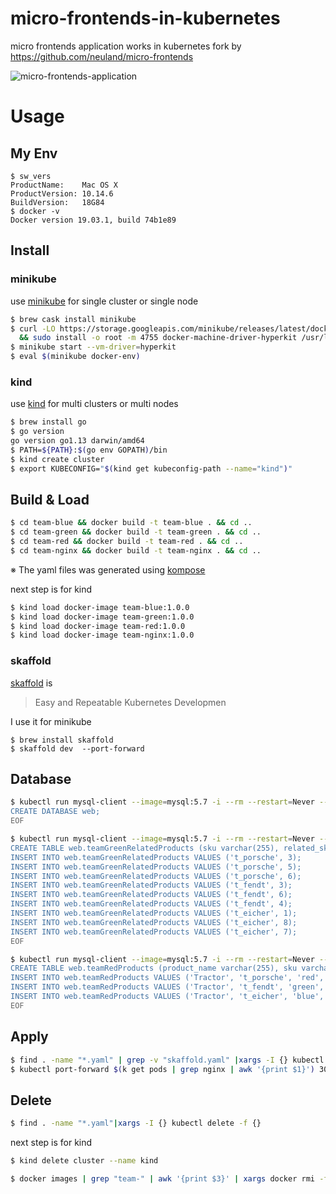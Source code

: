 # micro-frontends-in-kubernetes
micro frontends application works in kubernetes
fork by https://github.com/neuland/micro-frontends

![micro-frontends-application](https://res.cloudinary.com/silverbirder/image/upload/v1568757697/micro-frontend-in-kubernetes/micro-frontend-in-kubernetes.png)
# Usage
## My Env
```
$ sw_vers
ProductName:	Mac OS X
ProductVersion:	10.14.6
BuildVersion:	18G84
$ docker -v
Docker version 19.03.1, build 74b1e89
```

## Install
### minikube
use [minikube](https://github.com/kubernetes/minikube) for single cluster or single node

``` bash
$ brew cask install minikube
$ curl -LO https://storage.googleapis.com/minikube/releases/latest/docker-machine-driver-hyperkit \
  && sudo install -o root -m 4755 docker-machine-driver-hyperkit /usr/local/bin/
$ minikube start --vm-driver=hyperkit
$ eval $(minikube docker-env)
```

### kind
use [kind](https://github.com/kubernetes-sigs/kind) for multi clusters or multi nodes

```bash
$ brew install go
$ go version
go version go1.13 darwin/amd64
$ PATH=${PATH}:$(go env GOPATH)/bin
$ kind create cluster
$ export KUBECONFIG="$(kind get kubeconfig-path --name="kind")"
```

## Build & Load
```bash
$ cd team-blue && docker build -t team-blue . && cd ..
$ cd team-green && docker build -t team-green . && cd ..
$ cd team-red && docker build -t team-red . && cd ..
$ cd team-nginx && docker build -t team-nginx . && cd ..
```

※ The yaml files was generated using [kompose](https://github.com/kubernetes/kompose)

next step is for kind
```bash
$ kind load docker-image team-blue:1.0.0
$ kind load docker-image team-green:1.0.0
$ kind load docker-image team-red:1.0.0
$ kind load docker-image team-nginx:1.0.0
```
### skaffold

[skaffold](https://github.com/GoogleContainerTools/skaffold) is 
> Easy and Repeatable Kubernetes Developmen

I use it for minikube

```
$ brew install skaffold
$ skaffold dev  --port-forward
```
## Database

```bash
$ kubectl run mysql-client --image=mysql:5.7 -i --rm --restart=Never -- mysql -h mysql-0.mysql <<EOF
CREATE DATABASE web;
EOF

$ kubectl run mysql-client --image=mysql:5.7 -i --rm --restart=Never -- mysql -h mysql-0.mysql <<EOF
CREATE TABLE web.teamGreenRelatedProducts (sku varchar(255), related_sku_id int);
INSERT INTO web.teamGreenRelatedProducts VALUES ('t_porsche', 3);
INSERT INTO web.teamGreenRelatedProducts VALUES ('t_porsche', 5);
INSERT INTO web.teamGreenRelatedProducts VALUES ('t_porsche', 6);
INSERT INTO web.teamGreenRelatedProducts VALUES ('t_fendt', 3);
INSERT INTO web.teamGreenRelatedProducts VALUES ('t_fendt', 6);
INSERT INTO web.teamGreenRelatedProducts VALUES ('t_fendt', 4);
INSERT INTO web.teamGreenRelatedProducts VALUES ('t_eicher', 1);
INSERT INTO web.teamGreenRelatedProducts VALUES ('t_eicher', 8);
INSERT INTO web.teamGreenRelatedProducts VALUES ('t_eicher', 7);
EOF

$ kubectl run mysql-client --image=mysql:5.7 -i --rm --restart=Never -- mysql -h mysql-0.mysql <<EOF
CREATE TABLE web.teamRedProducts (product_name varchar(255), sku varchar(255), color varchar(255), sku_name varchar(255), image varchar(255), thumb varchar(255), price varchar(255));
INSERT INTO web.teamRedProducts VALUES ('Tractor', 't_porsche', 'red', 'Porsche-Diesel Master 419', '/red/images/tractor-red.jpg', '/red/images/tractor-red-thumb.jpg', '66,00');
INSERT INTO web.teamRedProducts VALUES ('Tractor', 't_fendt', 'green', 'Fendt F20 Dieselroß', '/red/images/tractor-green.jpg', '/red/images/tractor-green-thumb.jpg', '54,00');
INSERT INTO web.teamRedProducts VALUES ('Tractor', 't_eicher', 'blue', 'Eicher Diesel 215/16', '/red/images/tractor-blue.jpg', '/red/images/tractor-blue-thumb.jpg', '58,00');
EOF
```

## Apply
```bash
$ find . -name "*.yaml" | grep -v "skaffold.yaml" |xargs -I {} kubectl apply -f {}
$ kubectl port-forward $(k get pods | grep nginx | awk '{print $1}') 3000:3000
```

## Delete
```bash
$ find . -name "*.yaml"|xargs -I {} kubectl delete -f {}
```

next step is for kind
```bash
$ kind delete cluster --name kind
```

```bash
$ docker images | grep "team-" | awk '{print $3}' | xargs docker rmi -f 
```
